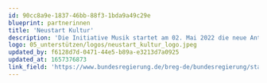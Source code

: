 ```yaml
---
id: 90cc8a9e-1837-46bb-88f3-1bda9a49c29e
blueprint: partnerinnen
title: 'Neustart Kultur'
description: 'Die Initiative Musik startet am 02. Mai 2022 die neue Antragsphase für das Teilprogramm zum Erhalt und Stärkung der Musikinfrastruktur in Deutschland für Deutschland für Livemusikveranstaltungen und überregionale Musikfestivals. Weitere Informationen auf der Website der Initiative Musik.'
logo: 05_unterstützen/logos/neustart_kultur_logo.jpeg
updated_by: f6128d7d-0471-44e5-b89a-e3213d7a0925
updated_at: 1657376873
link_field: 'https://www.bundesregierung.de/breg-de/bundesregierung/staatsministerin-fuer-kultur-und-medien/neustart-kultur-startet-1767056'
---
```

